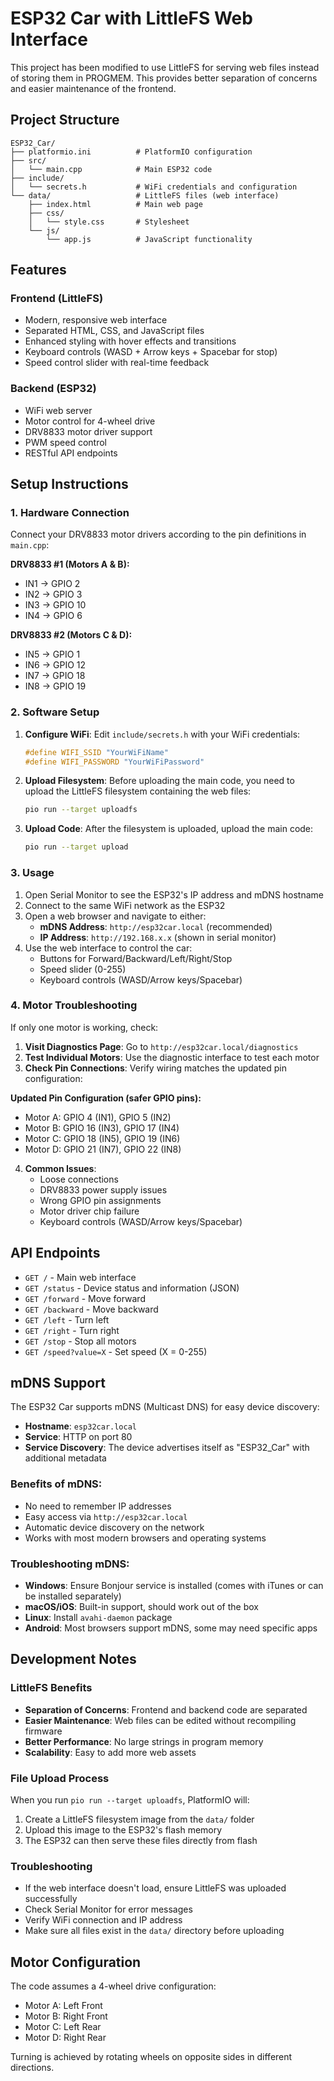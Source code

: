 # ESP32 Car with LittleFS Web Interface

This project has been modified to use LittleFS for serving web files instead of storing them in PROGMEM. This provides better separation of concerns and easier maintenance of the frontend.

## Project Structure

```
ESP32_Car/
├── platformio.ini          # PlatformIO configuration
├── src/
│   └── main.cpp            # Main ESP32 code
├── include/
│   └── secrets.h           # WiFi credentials and configuration
└── data/                   # LittleFS files (web interface)
    ├── index.html          # Main web page
    ├── css/
    │   └── style.css       # Stylesheet
    └── js/
        └── app.js          # JavaScript functionality
```

## Features

### Frontend (LittleFS)
- Modern, responsive web interface
- Separated HTML, CSS, and JavaScript files
- Enhanced styling with hover effects and transitions
- Keyboard controls (WASD + Arrow keys + Spacebar for stop)
- Speed control slider with real-time feedback

### Backend (ESP32)
- WiFi web server
- Motor control for 4-wheel drive
- DRV8833 motor driver support
- PWM speed control
- RESTful API endpoints

## Setup Instructions

### 1. Hardware Connection
Connect your DRV8833 motor drivers according to the pin definitions in `main.cpp`:

**DRV8833 #1 (Motors A & B):**
- IN1 → GPIO 2
- IN2 → GPIO 3  
- IN3 → GPIO 10
- IN4 → GPIO 6

**DRV8833 #2 (Motors C & D):**
- IN5 → GPIO 1
- IN6 → GPIO 12
- IN7 → GPIO 18
- IN8 → GPIO 19

### 2. Software Setup

1. **Configure WiFi**: Edit `include/secrets.h` with your WiFi credentials:
   ```cpp
   #define WIFI_SSID "YourWiFiName"
   #define WIFI_PASSWORD "YourWiFiPassword"
   ```

2. **Upload Filesystem**: Before uploading the main code, you need to upload the LittleFS filesystem containing the web files:
   ```bash
   pio run --target uploadfs
   ```

3. **Upload Code**: After the filesystem is uploaded, upload the main code:
   ```bash
   pio run --target upload
   ```

### 3. Usage

1. Open Serial Monitor to see the ESP32's IP address and mDNS hostname
2. Connect to the same WiFi network as the ESP32
3. Open a web browser and navigate to either:
   - **mDNS Address**: `http://esp32car.local` (recommended)
   - **IP Address**: `http://192.168.x.x` (shown in serial monitor)
4. Use the web interface to control the car:
   - Buttons for Forward/Backward/Left/Right/Stop
   - Speed slider (0-255)
   - Keyboard controls (WASD/Arrow keys/Spacebar)

### 4. Motor Troubleshooting

If only one motor is working, check:

1. **Visit Diagnostics Page**: Go to `http://esp32car.local/diagnostics`
2. **Test Individual Motors**: Use the diagnostic interface to test each motor
3. **Check Pin Connections**: Verify wiring matches the updated pin configuration:

**Updated Pin Configuration (safer GPIO pins):**
- Motor A: GPIO 4 (IN1), GPIO 5 (IN2)
- Motor B: GPIO 16 (IN3), GPIO 17 (IN4)  
- Motor C: GPIO 18 (IN5), GPIO 19 (IN6)
- Motor D: GPIO 21 (IN7), GPIO 22 (IN8)

4. **Common Issues**:
   - Loose connections
   - DRV8833 power supply issues
   - Wrong GPIO pin assignments
   - Motor driver chip failure
   - Keyboard controls (WASD/Arrow keys/Spacebar)

## API Endpoints

- `GET /` - Main web interface
- `GET /status` - Device status and information (JSON)
- `GET /forward` - Move forward
- `GET /backward` - Move backward  
- `GET /left` - Turn left
- `GET /right` - Turn right
- `GET /stop` - Stop all motors
- `GET /speed?value=X` - Set speed (X = 0-255)

## mDNS Support

The ESP32 Car supports mDNS (Multicast DNS) for easy device discovery:

- **Hostname**: `esp32car.local`
- **Service**: HTTP on port 80
- **Service Discovery**: The device advertises itself as "ESP32_Car" with additional metadata

### Benefits of mDNS:
- No need to remember IP addresses
- Easy access via `http://esp32car.local`
- Automatic device discovery on the network
- Works with most modern browsers and operating systems

### Troubleshooting mDNS:
- **Windows**: Ensure Bonjour service is installed (comes with iTunes or can be installed separately)
- **macOS/iOS**: Built-in support, should work out of the box
- **Linux**: Install `avahi-daemon` package
- **Android**: Most browsers support mDNS, some may need specific apps

## Development Notes

### LittleFS Benefits
- **Separation of Concerns**: Frontend and backend code are separated
- **Easier Maintenance**: Web files can be edited without recompiling firmware
- **Better Performance**: No large strings in program memory
- **Scalability**: Easy to add more web assets

### File Upload Process
When you run `pio run --target uploadfs`, PlatformIO will:
1. Create a LittleFS filesystem image from the `data/` folder
2. Upload this image to the ESP32's flash memory
3. The ESP32 can then serve these files directly from flash

### Troubleshooting
- If the web interface doesn't load, ensure LittleFS was uploaded successfully
- Check Serial Monitor for error messages
- Verify WiFi connection and IP address
- Make sure all files exist in the `data/` directory before uploading

## Motor Configuration
The code assumes a 4-wheel drive configuration:
- Motor A: Left Front
- Motor B: Right Front  
- Motor C: Left Rear
- Motor D: Right Rear

Turning is achieved by rotating wheels on opposite sides in different directions.
